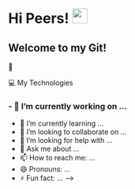 # Hi Peers! <img src="https://raw.githubusercontent.com/MartinHeinz/MartinHeinz/master/wave.gif" width="30px" style="max-width:100%;">
## Welcome to my Git!

<g-emoji class="g-emoji" alias="wrench" fallback-src="https://github.githubassets.com/images/icons/emoji/unicode/1f527.png">🔧</g-emoji>

 &#128187; My Technologies

### - 🔭 I’m currently working on ... 
- 🌱 I’m currently learning ...
- 👯 I’m looking to collaborate on ...
- 🤔 I’m looking for help with ...
- 💬 Ask me about ...
- 📫 How to reach me: ...
- 😄 Pronouns: ...
- ⚡ Fun fact: ...
-->

